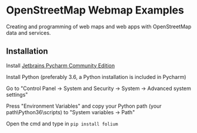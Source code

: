 # OpenStreetMap Webmap Examples
Creating and programming of web maps and web apps with OpenStreetMap data and services.

## Installation

Install [Jetbrains Pycharm Community Edition](https://www.jetbrains.com/pycharm/download/#section=windows)

Install Python (preferably 3.6, a Python installation is included in Pycharm)

Go to "Control Panel -> System and Security -> System -> Advanced system settings"

Press "Environment Variables" and copy your Python path (your path\Python36\scripts) to "System variables -> Path"

Open the cmd and type in `pip install folium`
